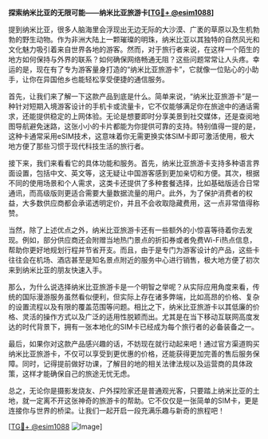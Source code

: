**探索纳米比亚的无限可能——纳米比亚旅游卡[[TG💪+ @esim1088](https://t.me/s/esim1088)]**

提到纳米比亚，很多人脑海里会浮现出无边无际的大沙漠、广袤的草原以及生机勃勃的野生动物。作为非洲大陆上一颗璀璨的明珠，纳米比亚以其独特的自然风光和文化魅力吸引着来自世界各地的游客。然而，对于旅行者来说，在这样一个陌生的地方如何保持与外界的联系？如何确保网络畅通无阻？这些问题常常让人头疼。幸运的是，现在有了专为游客量身打造的“纳米比亚旅游卡”，它就像一位贴心的小助手，让你在异国他乡也能轻松享受便捷的通信服务。

首先，让我们来了解一下这款产品到底是什么。简单来说，“纳米比亚旅游卡”是一种针对短期入境游客设计的手机卡或流量卡，它不仅能够满足你在旅途中的通话需求，还能提供稳定的上网体验。无论是想要即时分享美景到社交媒体，还是查阅地图导航避免迷路，这张小小的卡片都能为你提供可靠的支持。特别值得一提的是，这种卡通常采用eSIM技术，这意味着你无需更换实体SIM卡即可激活使用，极大地方便了那些习惯于现代科技生活的旅行者。

接下来，我们来看看它的具体功能和服务。首先，纳米比亚旅游卡支持多种语言界面设置，包括中文、英文等，这无疑让中国游客感到更加亲切和方便。其次，根据不同的使用场景和个人需求，这类卡还提供了多种套餐选择，比如基础版适合日常通讯，而高级版则更适合需要大量数据流量的用户。此外，为了保护消费者的权益，大多数供应商都会承诺透明定价，并且不会收取隐藏费用，这一点非常值得称赞。

当然，除了上述优点之外，纳米比亚旅游卡还有一些额外的小惊喜等待着你去发现。例如，部分供应商还会附赠当地热门景点的折扣券或者免费Wi-Fi热点信息，帮助你更好地规划行程并节省开支。而且，由于是专门为游客设计的产品，这些卡往往会在机场、酒店甚至是知名景点附近的服务中心进行销售，极大地方便了初次来到纳米比亚的朋友快速入手。

那么，为什么说选择纳米比亚旅游卡是一个明智之举呢？从实际应用角度来看，传统的国际漫游服务虽然看似便利，但实际上存在诸多弊端，比如高昂的价格、复杂的设置流程以及有限的覆盖范围等问题。相比之下，纳米比亚旅游卡以其低廉的价格、灵活的操作方式以及广泛的适用性脱颖而出。尤其是在当下移动互联网高度发达的时代背景下，拥有一张本地化的SIM卡已经成为每个旅行者的必备装备之一。

最后，如果你对这款产品感兴趣的话，不妨现在就行动起来吧！通过官方渠道购买纳米比亚旅游卡，不仅可以享受到更优惠的价格，还能获得更加完善的售后服务保障。同时，记得提前做好功课，了解目的地的相关法律法规以及运营商的具体政策，这样才能确保自己的旅途无忧无虑。

总之，无论你是摄影发烧友、户外探险家还是普通观光客，只要踏上纳米比亚的土地，就一定离不开这张神奇的旅游卡的帮助。它不仅仅是一张简单的SIM卡，更是连接你与世界的桥梁。让我们一起开启一段充满乐趣与新奇的旅程吧！

[[TG💪+ @esim1088](https://t.me/s/esim1088) ![Image](https://i.postimg.cc/4NQfJmqS/Snipaste-2025-05-13-00-14-12.png)]